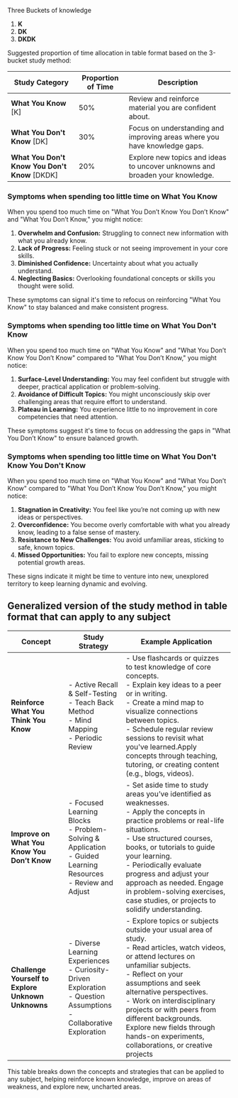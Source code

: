 Three Buckets of knowledge 
1. **K**
2. **DK**
3. **DKDK**

Suggested proportion of time allocation in table format based on the 3-bucket study method:

| **Study Category**                          | **Proportion of Time** | **Description**                                                                 |
|---------------------------------------------|------------------------|---------------------------------------------------------------------------------|
| **What You Know**  [K]                         | 50%                    | Review and reinforce material you are confident about.                          |
| **What You Don't Know**    [DK]                 | 30%                    | Focus on understanding and improving areas where you have knowledge gaps.       |
| **What You Don't Know You Don't Know** [DKDK]      | 20%                    | Explore new topics and ideas to uncover unknowns and broaden your knowledge.    |



### Symptoms when spending too little time on  **What You Know**
When you spend too much time on "What You Don’t Know You Don’t Know" and "What You Don’t Know," you might notice:

1. **Overwhelm and Confusion:** Struggling to connect new information with what you already know.
2. **Lack of Progress:** Feeling stuck or not seeing improvement in your core skills.
3. **Diminished Confidence:** Uncertainty about what you actually understand.
4. **Neglecting Basics:** Overlooking foundational concepts or skills you thought were solid.

These symptoms can signal it's time to refocus on reinforcing "What You Know" to stay balanced and make consistent progress.


### Symptoms when spending too little time on  **What You Don't Know**
When you spend too much time on "What You Know" and "What You Don’t Know You Don’t Know" compared to "What You Don’t Know," you might notice:

1. **Surface-Level Understanding:** You may feel confident but struggle with deeper, practical application or problem-solving.
2. **Avoidance of Difficult Topics:** You might unconsciously skip over challenging areas that require effort to understand.
3. **Plateau in Learning:** You experience little to no improvement in core competencies that need attention.

These symptoms suggest it's time to focus on addressing the gaps in "What You Don’t Know" to ensure balanced growth.


### Symptoms when spending too little time on  **What You Don't Know You Don't Know**
When you spend too much time on "What You Know" and "What You Don’t Know" compared to "What You Don’t Know You Don’t Know," you might notice:

1. **Stagnation in Creativity:** You feel like you’re not coming up with new ideas or perspectives.
2. **Overconfidence:** You become overly comfortable with what you already know, leading to a false sense of mastery.
3. **Resistance to New Challenges:** You avoid unfamiliar areas, sticking to safe, known topics.
4. **Missed Opportunities:** You fail to explore new concepts, missing potential growth areas.

These signs indicate it might be time to venture into new, unexplored territory to keep learning dynamic and evolving.



## Generalized version of the study method in table format that can apply to any subject


| **Concept**                              | **Study Strategy**                                                                 | **Example Application**                                                                                     |
|-------------------------------------------|------------------------------------------------------------------------------------|------------------------------------------------------------------------------------------------------------|
| **Reinforce What You Think You Know**     | - Active Recall & Self-Testing<br> - Teach Back Method<br> - Mind Mapping<br> - Periodic Review | - Use flashcards or quizzes to test knowledge of core concepts.<br> - Explain key ideas to a peer or in writing.<br> - Create a mind map to visualize connections between topics.<br> - Schedule regular review sessions to revisit what you've learned.Apply concepts through teaching, tutoring, or creating content (e.g., blogs, videos). |
| **Improve on What You Know You Don’t Know** | - Focused Learning Blocks<br> - Problem-Solving & Application<br> - Guided Learning Resources<br> - Review and Adjust | - Set aside time to study areas you’ve identified as weaknesses.<br> - Apply the concepts in practice problems or real-life situations.<br> - Use structured courses, books, or tutorials to guide your learning.<br> - Periodically evaluate progress and adjust your approach as needed. Engage in problem-solving exercises, case studies, or projects to solidify understanding.|
| **Challenge Yourself to Explore Unknown Unknowns** | - Diverse Learning Experiences<br> - Curiosity-Driven Exploration<br> - Question Assumptions<br> - Collaborative Exploration | - Explore topics or subjects outside your usual area of study.<br> - Read articles, watch videos, or attend lectures on unfamiliar subjects.<br> - Reflect on your assumptions and seek alternative perspectives.<br> - Work on interdisciplinary projects or with peers from different backgrounds. Explore new fields through hands-on experiments, collaborations, or creative projects|

This table breaks down the concepts and strategies that can be applied to any subject, helping reinforce known knowledge, improve on areas of weakness, and explore new, uncharted areas.

